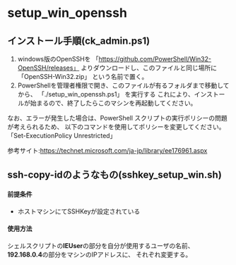 # setup_win_openssh

## インストール手順(ck_admin.ps1)
1. windows版のOpenSSHを
  「https://github.com/PowerShell/Win32-OpenSSH/releases」
  よりダウンロードし、このファイルと同じ場所に
  「OpenSSH-Win32.zip」
  という名前で置く。
2. PowerShellを管理者権限で開き、このファイルが有るフォルダまで移動してから、
  「./setup_win_openssh.ps1」
  を実行する
  これにより、インストールが始まるので、終了したらこのマシンを再起動してください。

なお、エラーが発生した場合は、PowerShell スクリプトの実行ポリシーの問題が考えられるため、
以下のコマンドを使用してポリシーを変更してください。
「Set-ExecutionPolicy Unrestricted」

参考サイト:https://technet.microsoft.com/ja-jp/library/ee176961.aspx

## ssh-copy-idのようなもの(sshkey_setup_win.sh)
#### 前提条件
- ホストマシンにてSSHKeyが設定されている

#### 使用方法
シェルスクリプトの**IEUser**の部分を自分が使用するユーザの名前、
**192.168.0.4**の部分をマシンのIPアドレスに、
それぞれ変更する。